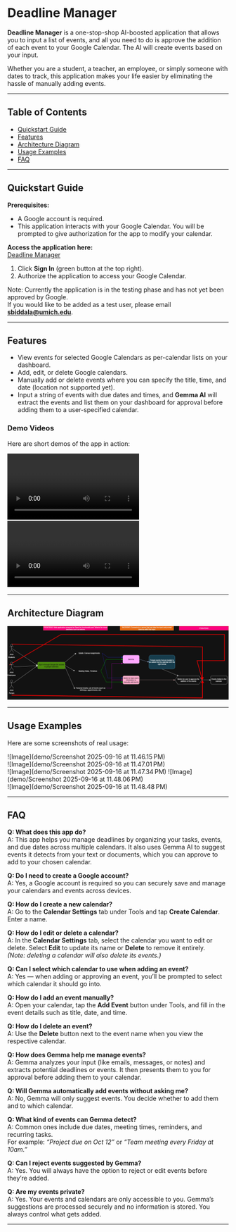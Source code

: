 # Deadline Manager

**Deadline Manager** is a one-stop-shop AI-boosted application that allows you to input a list of events, and all you need to do is approve the addition of each event to your Google Calendar. The AI will create events based on your input.  

Whether you are a student, a teacher, an employee, or simply someone with dates to track, this application makes your life easier by eliminating the hassle of manually adding events.

---

## Table of Contents
- [Quickstart Guide](#quickstart-guide)
- [Features](#features)
- [Architecture Diagram](#architecture-diagram)
- [Usage Examples](#usage-examples)
- [FAQ](#faq)

---

## Quickstart Guide

**Prerequisites:**  
- A Google account is required.  
- This application interacts with your Google Calendar. You will be prompted to give authorization for the app to modify your calendar.  

**Access the application here:**  
 [Deadline Manager](https://shriyabi.github.io/deadline_tracker/)  

1. Click **Sign In** (green button at the top right).  
2. Authorize the application to access your Google Calendar.  

Note: Currently the application is in the testing phase and has not yet been approved by Google.  
If you would like to be added as a test user, please email **sbiddala@umich.edu**.  

---

## Features

- View events for selected Google Calendars as per-calendar lists on your dashboard.  
- Add, edit, or delete Google calendars.  
- Manually add or delete events where you can specify the title, time, and date (location not supported yet).  
- Input a string of events with due dates and times, and **Gemma AI** will extract the events and list them on your dashboard for approval before adding them to a user-specified calendar.  

### Demo Videos
Here are short demos of the app in action:

![Demo Video 1](demo/IMG_7054.mp4)  
![Demo Video 2](demo/IMG_7055%202.mp4)  

---

## Architecture Diagram

![Architecture Diagram](demo/497_assignment.drawio.png)  

---

## Usage Examples

Here are some screenshots of real usage:

![Image](demo/Screenshot 2025-09-16 at 11.46.15 PM)  
![Image](demo/Screenshot 2025-09-16 at 11.47.01 PM)  
![Image](demo/Screenshot 2025-09-16 at 11.47.34 PM)
![Image](demo/Screenshot 2025-09-16 at 11.48.06 PM)   
![Image](demo/Screenshot 2025-09-16 at 11.48.48 PM)   

---

## FAQ

**Q: What does this app do?**  
A: This app helps you manage deadlines by organizing your tasks, events, and due dates across multiple calendars. It also uses Gemma AI to suggest events it detects from your text or documents, which you can approve to add to your chosen calendar.

**Q: Do I need to create a Google account?**  
A: Yes, a Google account is required so you can securely save and manage your calendars and events across devices.

**Q: How do I create a new calendar?**  
A: Go to the **Calendar Settings** tab under Tools and tap **Create Calendar**. Enter a name.

**Q: How do I edit or delete a calendar?**  
A: In the **Calendar Settings** tab, select the calendar you want to edit or delete. Select **Edit** to update its name or **Delete** to remove it entirely.  
*(Note: deleting a calendar will also delete its events.)*

**Q: Can I select which calendar to use when adding an event?**  
A: Yes — when adding or approving an event, you’ll be prompted to select which calendar it should go into.

**Q: How do I add an event manually?**  
A: Open your calendar, tap the **Add Event** button under Tools, and fill in the event details such as title, date, and time.

**Q: How do I delete an event?**  
A: Use the **Delete** button next to the event name when you view the respective calendar.

**Q: How does Gemma help me manage events?**  
A: Gemma analyzes your input (like emails, messages, or notes) and extracts potential deadlines or events. It then presents them to you for approval before adding them to your calendar.

**Q: Will Gemma automatically add events without asking me?**  
A: No, Gemma will only suggest events. You decide whether to add them and to which calendar.

**Q: What kind of events can Gemma detect?**  
A: Common ones include due dates, meeting times, reminders, and recurring tasks.  
For example: *“Project due on Oct 12”* or *“Team meeting every Friday at 10am.”*

**Q: Can I reject events suggested by Gemma?**  
A: Yes. You will always have the option to reject or edit events before they’re added.

**Q: Are my events private?**  
A: Yes. Your events and calendars are only accessible to you. Gemma’s suggestions are processed securely and no information is stored. You always control what gets added.

---
